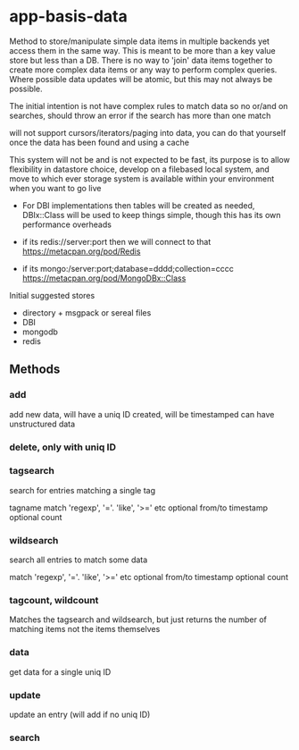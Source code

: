 # app-basis-data

Method to store/manipulate simple data items in multiple backends yet access them in the same way. This is meant to be more than a key value store but less than a DB. There is no way to 'join' data items together to create more complex data items or any way to perform complex queries. Where possible data updates will be atomic, but this may not always be possible.


The initial intention is not have complex rules to match data so no or/and on searches, should throw an error if the search has more than one match

will not support cursors/iterators/paging into data, you can do that yourself once the data has been found and using a cache

This system will not be and is not expected to be fast, its purpose is to allow flexibility in datastore choice, develop on a filebased local system, and move to which ever storage system is available within your environment when you want to go live

* For DBI implementations then tables will be created as needed, DBIx::Class will be used
to keep things simple, though this has its own performance overheads

* if its redis://server:port then we will connect to that
  https://metacpan.org/pod/Redis

* if its mongo:/server:port;database=dddd;collection=cccc
  https://metacpan.org/pod/MongoDBx::Class

Initial suggested stores

* directory + msgpack or sereal files
* DBI
* mongodb
* redis

## Methods

### add

add new data, will have a uniq ID created, will be timestamped
can have unstructured data

### delete, only with uniq ID

### tagsearch

search for entries matching a single tag

tagname
match 'regexp', '='. 'like', '>=' etc
optional from/to timestamp
optional count

### wildsearch

search all entries to match some data

match 'regexp', '='. 'like', '>=' etc
optional from/to timestamp
optional count

### tagcount, wildcount

Matches the tagsearch and wildsearch, but just returns the number of matching items
not the items themselves

### data

get data for a single uniq ID

### update

update an entry (will add if no uniq ID)

### search

